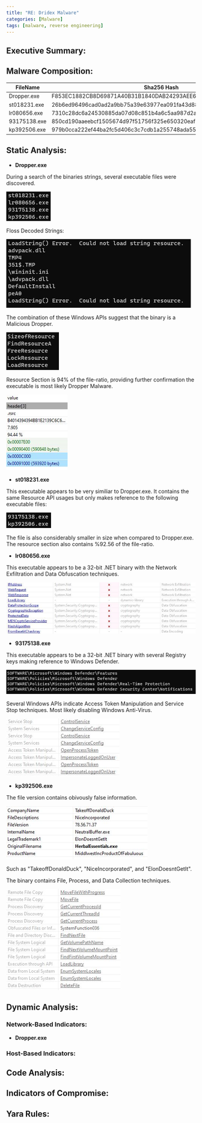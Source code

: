 ```yaml
---
title: "RE: Dridex Malware"
categories: [Malware]
tags: [malware, reverse engineering]
---
```


## Executive Summary:

## Malware Composition:

|FileName|Sha256 Hash|
|---|---|
|Dropper.exe|F853EC1882CB8D69871A40B31B1840DAB24293AEE640E79397E51E870A5EDB68|
|st018231.exe|26b6ed96496cad0ad2a9bb75a39e63977ea091fa43d88fae2a8002bd61f57d39|
|lr080656.exe|7310c28dc6a24530885da07d08c851b4a6c5aa987d2a44ce53cb73e72235fa49|
|93175138.exe|850cd190aaeebcf1505674d97f51756f325e650320eaf76785d954223a9bee38|
|kp392506.exe|979b0cca222ef44ba2fc5d406c3c7cdb1a255748ada55c32db5ee18cad5f54f7|


## Static Analysis:

- **Dropper.exe**

During a search of the binaries strings, several executable files were discovered. 

![](../assets/images/blog1/Strings1.jpg)

Floss Decoded Strings:

![](../assets/images/blog1/Strings2.jpg)

The combination of these Windows APIs suggest that the binary is a Malicious Dropper.

![](../assets/images/blog1/Strings3.jpg)

Resource Section is 94% of the file-ratio, providing further confirmation the executable is most likely Dropper Malware.

![](../assets/images/blog1/Pestudio1.jpg)

- **st018231.exe**

This executable appears to be very similiar to Dropper.exe. It contains the same Resource API usages but only makes reference to the following executable files:

![](../assets/images/blog1/Strings4.jpg)

The file is also considerably smaller in size when compared to Dropper.exe. The resource section also contains %92.56 of the file-ratio.

- **lr080656.exe**

This executable appears to be a 32-bit .NET binary with the Network Exfiltration and Data Obfuscation techniques.

![](../assets/images/blog1/Strings5.jpg)

- **93175138.exe**

This executable appears to be a 32-bit .NET binary with several Registry keys making reference to Windows Defender. 

![](../assets/images/blog1/Strings6.jpg)

Several Windows APIs indicate Access Token Manipulation and Service Stop techniques. Most likely disabling Windows Anti-Virus.

![](../assets/images/blog1/Strings7.jpg)

- **kp392506.exe**

The file version contains obivously false information.

![](../assets/images/blog1/Strings8.jpg)

Such as "TakeoffDonaldDuck", "NiceIncorporated", and "ElonDoesntGetIt".

The binary contains File, Process, and Data Collection techniques.

![](../assets/images/blog1/Strings9.jpg)

## Dynamic Analysis:

### Network-Based Indicators:
- **Dropper.exe**


### Host-Based Indicators:

## Code Analysis:

## Indicators of Compromise:

## Yara Rules:


